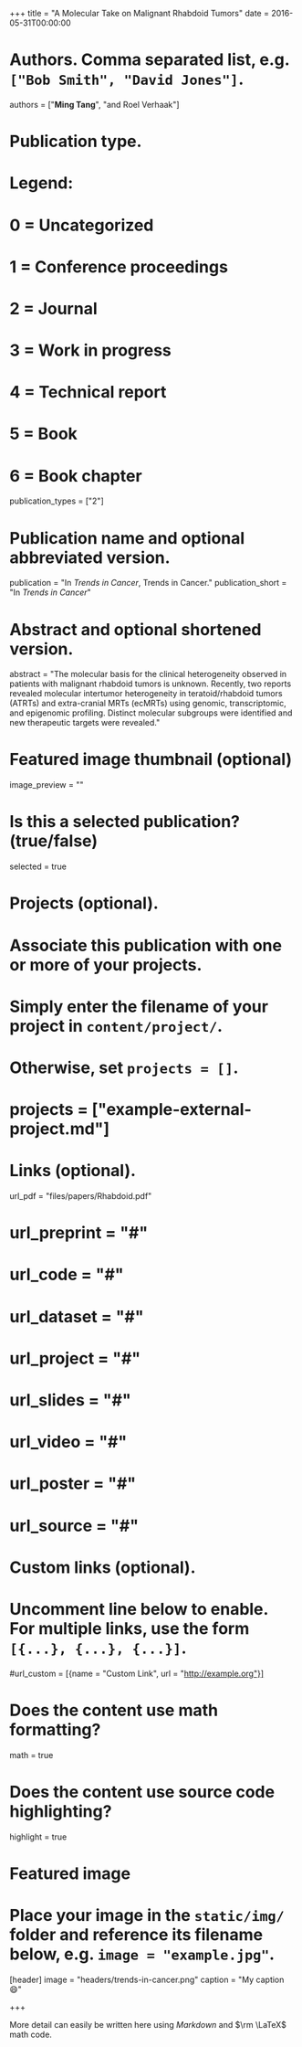 +++
title = "A Molecular Take on Malignant Rhabdoid Tumors"
date = 2016-05-31T00:00:00

# Authors. Comma separated list, e.g. `["Bob Smith", "David Jones"]`.
authors = ["**Ming Tang**", "and Roel Verhaak"]

# Publication type.
# Legend:
# 0 = Uncategorized
# 1 = Conference proceedings
# 2 = Journal
# 3 = Work in progress
# 4 = Technical report
# 5 = Book
# 6 = Book chapter
publication_types = ["2"]

# Publication name and optional abbreviated version.
publication = "In *Trends in Cancer*, Trends in Cancer."
publication_short = "In *Trends in Cancer*"

# Abstract and optional shortened version.
abstract = "The molecular basis for the clinical heterogeneity observed in patients with malignant rhabdoid tumors is unknown. Recently, two reports revealed molecular intertumor heterogeneity in teratoid/rhabdoid tumors (ATRTs) and extra-cranial MRTs (ecMRTs) using genomic, transcriptomic, and epigenomic profiling. Distinct molecular subgroups were identified and new therapeutic targets were revealed."

# Featured image thumbnail (optional)
image_preview = ""

# Is this a selected publication? (true/false)
selected = true

# Projects (optional).
#   Associate this publication with one or more of your projects.
#   Simply enter the filename of your project in `content/project/`.
#   Otherwise, set `projects = []`.
# projects = ["example-external-project.md"]

# Links (optional).
url_pdf = "files/papers/Rhabdoid.pdf"
# url_preprint = "#"
# url_code = "#"
# url_dataset = "#"
# url_project = "#"
# url_slides = "#"
# url_video = "#"
# url_poster = "#"
# url_source = "#"

# Custom links (optional).
#   Uncomment line below to enable. For multiple links, use the form `[{...}, {...}, {...}]`.
#url_custom = [{name = "Custom Link", url = "http://example.org"}]

# Does the content use math formatting?
math = true

# Does the content use source code highlighting?
highlight = true

# Featured image
# Place your image in the `static/img/` folder and reference its filename below, e.g. `image = "example.jpg"`.
[header]
image = "headers/trends-in-cancer.png"
caption = "My caption :smile:"

+++

More detail can easily be written here using *Markdown* and $\rm \LaTeX$ math code.
